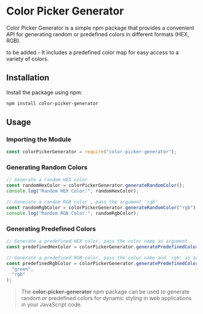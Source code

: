 # Color Picker Generator

Color Picker Generator is a simple npm package that provides a convenient API for generating random or predefined colors in different formats (HEX, RGB).

to be added - It includes a predefined color map for easy access to a variety of colors.

## Installation

Install the package using npm:

```bash
npm install color-picker-generator
```

## Usage

### Importing the Module

```javascript
const colorPickerGenerator = require("color-picker-generator");
```

### Generating Random Colors

```javascript
// Generate a random HEX color
const randomHexColor = colorPickerGenerator.generateRandomColor();
console.log("Random HEX Color:", randomHexColor);

// Generate a random RGB color , pass the argument 'rgb'
const randomRgbColor = colorPickerGenerator.generateRandomColor("rgb");
console.log("Random RGB Color:", randomRgbColor);
```

### Generating Predefined Colors

```javascript
// Generate a predefined HEX color, pass the color name as argument
const predefinedHexColor = colorPickerGenerator.generatePredefinedColor("blue");

// Generate a predefined RGB color, pass the color name and 'rgb' as argument
const predefinedRgbColor = colorPickerGenerator.generatePredefinedColor(
  "green",
  "rgb"
);
```

> The **color-picker-generator** npm package can be used to generate random or predefined colors for dynamic styling in web applications in your JavaScript code.
